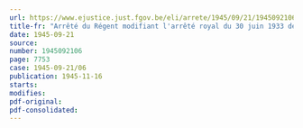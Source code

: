 ```yaml
---
url: https://www.ejustice.just.fgov.be/eli/arrete/1945/09/21/1945092106/justel
title-fr: "Arrêté du Régent modifiant l'arrêté royal du 30 juin 1933 déterminant les conditions d'agréation des établissements d'enseignement agricole et horticole"
date: 1945-09-21
source:
number: 1945092106
page: 7753
case: 1945-09-21/06
publication: 1945-11-16
starts:
modifies:
pdf-original:
pdf-consolidated:
---
```


